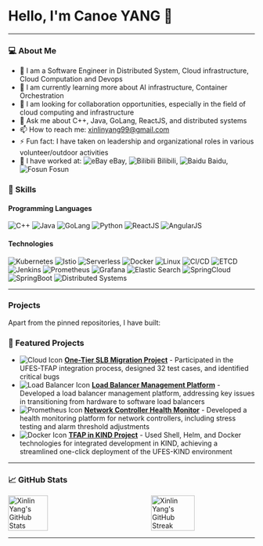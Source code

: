 # Hello, I'm Canoe YANG 👋

---

### 💻 About Me

- 🔭 I am a Software Engineer in Distributed System, Cloud infrastructure, Cloud Computation and Devops
- 🌱 I am currently learning more about AI infrastructure, Container Orchestration
- 👯 I am looking for collaboration opportunities, especially in the field of cloud computing and infrastructure
- 💬 Ask me about C++, Java, GoLang, ReactJS, and distributed systems
- 📫 How to reach me: [xinlinyang99@gmail.com](mailto:xinlinyang99@gmail.com)
- ⚡ Fun fact: I have taken on leadership and organizational roles in various volunteer/outdoor activities
- 🏢 I have worked at: 
  <img src="https://img.icons8.com/color/24/000000/ebay.png" alt="eBay" title="eBay"/> eBay, 
  <img src="https://img.icons8.com/color/24/000000/bilibili.png" alt="Bilibili" title="Bilibili"/> Bilibili, 
  <img src="https://img.icons8.com/color/24/000000/baidu.png" alt="Baidu" title="Baidu"/> Baidu, 
  <img src="https://img.icons8.com/color/24/000000/fosun.png" alt="Fosun" title="Fosun"/> Fosun

### 🔧 Skills

#### Programming Languages

![C++](https://img.shields.io/badge/-C++-00599C?style=flat-square&logo=c)
![Java](https://img.shields.io/badge/-Java-007396?style=flat-square&logo=java)
![GoLang](https://img.shields.io/badge/-GoLang-00ADD8?style=flat-square&logo=go)
![Python](https://img.shields.io/badge/-Python-3776AB?style=flat-square&logo=python)
![ReactJS](https://img.shields.io/badge/-ReactJS-61DAFB?style=flat-square&logo=react)
![AngularJS](https://img.shields.io/badge/-AngularJS-DD0031?style=flat-square&logo=angular)

#### Technologies

![Kubernetes](https://img.shields.io/badge/-Kubernetes-326CE5?style=flat-square&logo=kubernetes)
![Istio](https://img.shields.io/badge/-Istio-466BB0?style=flat-square&logo=istio)
![Serverless](https://img.shields.io/badge/-Serverless-FD5750?style=flat-square&logo=serverless)
![Docker](https://img.shields.io/badge/-Docker-2496ED?style=flat-square&logo=docker)
![Linux](https://img.shields.io/badge/-Linux-FCC624?style=flat-square&logo=linux)
![CI/CD](https://img.shields.io/badge/-CI/CD-0078D7?style=flat-square&logo=azure-pipelines)
![ETCD](https://img.shields.io/badge/-ETCD-0095D5?style=flat-square&logo=etcd)
![Jenkins](https://img.shields.io/badge/-Jenkins-D24939?style=flat-square&logo=jenkins)
![Prometheus](https://img.shields.io/badge/-Prometheus-E6522C?style=flat-square&logo=prometheus)
![Grafana](https://img.shields.io/badge/-Grafana-F46800?style=flat-square&logo=grafana)
![Elastic Search](https://img.shields.io/badge/-Elastic%20Search-005571?style=flat-square&logo=elasticsearch)
![SpringCloud](https://img.shields.io/badge/-SpringCloud-6DB33F?style=flat-square&logo=spring)
![SpringBoot](https://img.shields.io/badge/-SpringBoot-6DB33F?style=flat-square&logo=springboot)
![Distributed Systems](https://img.shields.io/badge/-Distributed%20Systems-FF6C37?style=flat-square&logo=apache)

---

### Projects

Apart from the pinned repositories, I have built:

### 🚀 Featured Projects


- ![Cloud Icon](https://img.icons8.com/fluency/48/000000/cloud.png) **[One-Tier SLB Migration Project](https://github.com/xinlin2333/one-tier-slb-migration)** - Participated in the UFES-TFAP integration process, designed 32 test cases, and identified critical bugs
- ![Load Balancer Icon](https://img.icons8.com/color/48/000000/load-balancer.png) **[Load Balancer Management Platform](https://github.com/xinlin2333/load-balancer-management)** - Developed a load balancer management platform, addressing key issues in transitioning from hardware to software load balancers
- ![Prometheus Icon](https://img.icons8.com/color/48/000000/prometheus.png) **[Network Controller Health Monitor](https://github.com/xinlin2333/network-controller-health-monitor)** - Developed a health monitoring platform for network controllers, including stress testing and alarm threshold adjustments
- ![Docker Icon](https://img.icons8.com/fluency/48/000000/docker.png) **[TFAP in KIND Project](https://github.com/xinlin2333/tfap-in-kind)** - Used Shell, Helm, and Docker technologies for integrated development in KIND, achieving a streamlined one-click deployment of the UFES-KIND environment
---

### 📈 GitHub Stats

<div style="display: flex; justify-content: space-between;">
  <img src="https://github-readme-stats.vercel.app/api?username=xinlin2333&show_icons=true&theme=radical" alt="Xinlin Yang's GitHub Stats" style="width: 40%;" />
  <img src="https://github-readme-streak-stats.herokuapp.com/?user=xinlin2333&theme=radical" alt="Xinlin Yang's GitHub Streak" style="width: 42%;" />
</div>

---
